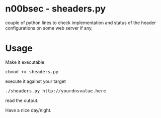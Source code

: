 # n00bsec - sheaders.py
couple of python lines to check implementation and status of the header configurations on some web server if any.
 
# Usage

Make it executable
<pre>
chmod +x sheaders.py
</pre>

execute it against your target
<pre>
./sheaders.py http://yourdnsvalue.here 
</pre>

read the output.

Have a nice day/night.
